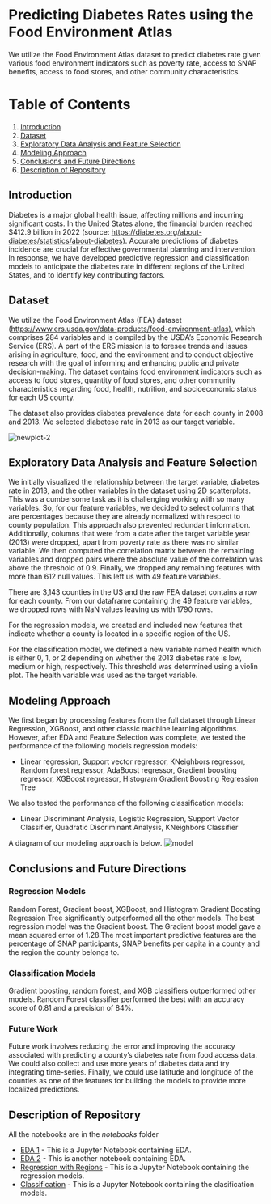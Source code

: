 # Predicting Diabetes Rates using the Food Environment Atlas

We utilize the Food Environment Atlas dataset to predict diabetes rate given various food environment indicators such as poverty rate, access to SNAP benefits, access to food stores, and other community characteristics.

# Table of Contents
1. [Introduction](#Introduction)
2. [Dataset](#Dataset)
3. [Exploratory Data Analysis and Feature Selection](#Exploratory-Data-Analysis-and-Feature-Selection)
4. [Modeling Approach](#Modeling-Approach)
5. [Conclusions and Future Directions](#Conclusions-and-Future-Directions)
6. [Description of Repository](#Description-of-Repository)

## Introduction

Diabetes is a major global health issue, affecting millions and incurring significant costs. In the United States alone, the financial burden reached $412.9 billion in 2022 (source: https://diabetes.org/about-diabetes/statistics/about-diabetes). Accurate predictions of diabetes incidence are crucial for effective governmental planning and intervention. In response, we have developed predictive regression and classification models to anticipate the diabetes rate in different regions of the United States, and to identify key contributing factors. 

## Dataset

We utilize the Food Environment Atlas (FEA) dataset (https://www.ers.usda.gov/data-products/food-environment-atlas),  which comprises 284 variables and is compiled by the USDA’s Economic Research Service (ERS). A part of the ERS mission is to foresee trends and issues arising in agriculture, food, and the environment and to conduct objective research with the goal of informing and enhancing public and private decision-making. The dataset contains food environment indicators such as access to food stores, quantity of food stores, and other community characteristics regarding food, health, nutrition, and socioeconomic status for each US county.

The dataset also provides diabetes prevalence data for each county in 2008 and 2013. We selected diabetese rate in 2013 as our target variable.

![newplot-2](https://github.com/db4014/food-atlas-2024/assets/111996974/79c2df69-52ca-46a5-b6b3-acf91bbfd020)


## Exploratory Data Analysis and Feature Selection

We initially visualized the relationship between the target variable, diabetes rate in 2013, and the other variables in the dataset using 2D scatterplots. This was a cumbersome task as it is challenging working with so many variables. So, for our feature variables, we decided to select columns that are percentages because they are already normalized with respect to county population. This approach also prevented redundant information. Additionally, columns that were from a date after the target variable year (2013) were dropped, apart from poverty rate as there was no similar variable. We then computed the correlation matrix between the remaining variables and dropped pairs where the absolute value of the correlation was above the threshold of 0.9. Finally, we dropped any remaining features with more than 612 null values. This left us with 49 feature variables. 

There are 3,143 counties in the US and the raw FEA dataset contains a row for each county. From our dataframe containing the 49 feature variables, we dropped rows with NaN values leaving us with 1790 rows.

For the regression models, we created and included new features that indicate whether a county is located in a specific region of the US.

For the classification model, we defined a new variable named health which is either 0, 1, or 2 depending on whether the 2013 diabetes rate is low, medium or high, respectively. This threshold was determined using a violin plot. The health variable was used as the target variable.


## Modeling Approach
We first began by processing features from the full dataset through Linear Regression, XGBoost, and other classic machine learning algorithms. However, after EDA and Feature Selection was complete, we tested the performance of the following models regression models:

* Linear regression, Support vector regressor, KNeighbors regressor, Random forest regressor, AdaBoost regressor, Gradient boosting regressor, XGBoost regressor, Histogram Gradient Boosting Regression Tree

We also tested the performance of the following classification models:

* Linear Discriminant Analysis, Logistic Regression, Support Vector Classifier, Quadratic Discriminant Analysis, KNeighbors Classifier

A diagram of our modeling approach is below.
![model](https://github.com/db4014/food-atlas-2024/assets/111996974/e95f2411-06aa-4691-b73e-119993d60673)


## Conclusions and Future Directions

### Regression Models

Random Forest, Gradient boost, XGBoost, and Histogram Gradient Boosting Regression Tree significantly outperformed all the other models. The best regression model was the Gradient boost. The Gradient boost model gave a mean squared error of 1.28.The most important predictive features are the percentage of SNAP participants, SNAP benefits per capita in a county and the region the county belongs to.

### Classification Models
Gradient boosting, random forest, and XGB classifiers outperformed other models. Random Forest classifier performed the best with an accuracy score of 0.81 and a precision of 84%.

### Future Work
Future work involves reducing the error and improving the accuracy associated with predicting a county’s diabetes rate from food access data. We could also collect and use more years of diabetes data and try integrating time-series. Finally, we could use latitude and longitude of the counties as one of the features for building the models to provide more localized predictions.



## Description of Repository

All the notebooks are in the _notebooks_ folder

* [EDA 1](https://github.com/db4014/food-atlas-2024/blob/main/notebooks/EDA%201.ipynb) - This is a Jupyter Notebook containing EDA.
* [EDA 2]() - This is another notebook containing EDA.
* [Regression with Regions]() - This is a Jupyter Notebook containing the regression models.
* [Classification](https://github.com/db4014/food-atlas-2024/blob/main/notebooks/Classification.ipynb) - This is a Jupyter Notebook containing the clasification models.
  

